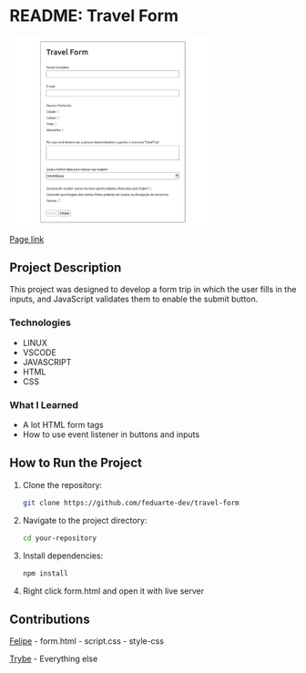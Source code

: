# README: Travel Form

<img src="assets/travel-form.png" alt="page" title="page" width=70%>

[Page link]( https://feduarte-dev.github.io/travel-form/)

## Project Description

This project was designed to develop a form trip in which the user fills in the inputs, and JavaScript validates them to enable the submit button.

### Technologies

- LINUX
- VSCODE
- JAVASCRIPT
- HTML
- CSS

### What I Learned

- A lot HTML form tags
- How to use event listener in buttons and inputs

## How to Run the Project

1. Clone the repository:

   ```bash
   git clone https://github.com/feduarte-dev/travel-form
   ```

2. Navigate to the project directory:

   ```bash
   cd your-repository
   ```

3. Install dependencies:

   ```bash
   npm install
   ```

4. Right click form.html and open it with live server

## Contributions

[Felipe](https://www.linkedin.com/in/feduarte-dev/) - form.html - script.css - style-css



[Trybe](https://www.betrybe.com/) - Everything else

